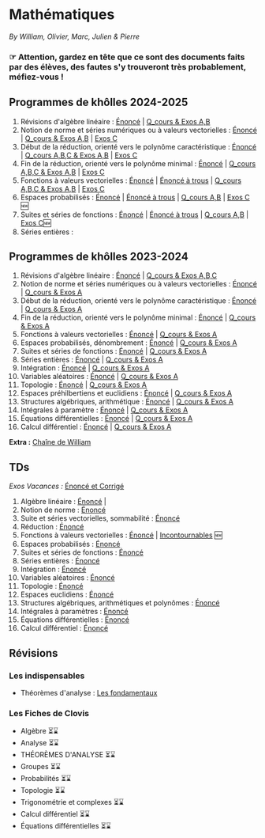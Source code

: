 # Mathématiques

_By William, Olivier, Marc, Julien & Pierre_
### ☞  Attention, gardez en tête que ce sont des documents faits par des élèves, des fautes s'y trouveront très probablement, méfiez-vous !

## Programmes de khôlles 2024-2025
  1. Révisions d'algèbre linéaire : [Énoncé](/maths/kholles_2025/maths_khube_kholle_S3_enonce.pdf) | [Q_cours & Exos A,B](https://drive.google.com/file/d/1t2VK7qIPlb5kFghAdTjBgcSefrz-t2o3/view?usp=sharing)
  2. Notion de norme et séries numériques ou à valeurs vectorielles : [Énoncé](/maths/kholles_2025/maths_khube_kholle_S4_enonce.pdf) | [Q_cours & Exos A,B](https://drive.google.com/file/d/1AEApxWCa04y0sdhuVyrsfQrL2aZrR4dk/view?usp=sharing) | [Exos C](/maths/kholles_2025/maths_khube_kholle_S4_GroupeC_corrige.pdf) 
  3. Début de la réduction, orienté vers le polynôme caractéristique : [Énoncé](/maths/kholles_2025/maths_khube_kholle_S5_enonce.pdf) | [Q_cours A,B,C & Exos A,B](https://drive.google.com/file/d/1l8duEe_jgpJQGBahBXywUzZwvW3atvyD/view?usp=sharing) | [Exos C](/maths/kholles_2025/maths_khube_kholle_S5_GroupeC_corrige.pdf)
  4. Fin de la réduction, orienté vers le polynôme minimal : [Énoncé](/maths/kholles_2025/maths_khube_kholle_S8_enonce.pdf) | [Q_cours A,B,C & Exos A,B](/maths/kholles_2025/maths_khube_kholle_S8_corrige.pdf) | [Exos C](/maths/kholles_2025/maths_khube_kholle_S8_GroupeC_corrige.pdf)
  5. Fonctions à valeurs vectorielles : [Énoncé](/maths/kholles_2025/maths_khube_kholle_S9_enonce.pdf) | [Énoncé à trous](/maths/kholles_2025/maths_khube_kholle_s9_cover.pdf) | [Q_cours A,B,C & Exos A,B](https://drive.google.com/file/d/1l8duEe_jgpJQGBahBXywUzZwvW3atvyD/view?usp=sharing) | [Exos C](/maths/kholles_2025/maths_khube_kholle_S9_GroupeC_corrige.pdf)
  6. Espaces probabilisés : [Énoncé](/maths/kholles_2025/maths_khube_kholle_S10_enonce.pdf) | [Énoncé à trous](/maths/kholles_2025/maths_khube_kholle_s10_cover.pdf) | [Q_cours A,B](https://drive.google.com/file/d/1l8duEe_jgpJQGBahBXywUzZwvW3atvyD/view?usp=sharing) | [Exos C](/maths/kholles_2025/maths_khube_kholle_S10_GroupeC_corrige.pdf) 🆕
  7. Suites et séries de fonctions : [Énoncé](/maths/kholles_2025/maths_khube_kholle_S11_enonce.pdf) | [Énoncé à trous](/maths/kholles_2025/maths_khube_kholle_s11_cover.pdf) | [Q_cours A,B](https://drive.google.com/file/d/1cl4k48zh0RkxyV6B__Hi0TGZV7GvMO11/view?usp=sharing) | [Exos C](/maths/kholles_2025/maths_khube_kholle_S11_GroupeC_corrige.pdf)🆕
  8. Séries entières :

## Programmes de khôlles 2023-2024
  1. Révisions d'algèbre linéaire : [Énoncé](/maths/kholles/maths_khube_kholle_1_enonce.pdf) | [Q_cours & Exos A,B,C](/maths/kholles/maths_khube_kholle_1_corrige.pdf)
  2. Notion de norme et séries numériques ou à valeurs vectorielles : [Énoncé](/maths/kholles/maths_khube_kholle_2_enonce.pdf) | [Q_cours & Exos A](/maths/kholles/maths_khube_kholle_2_corrige.pdf)
  3. Début de la réduction, orienté vers le polynôme caractéristique : [Énoncé](/maths/kholles/maths_khube_kholle_3_enonce.pdf) | [Q_cours & Exos A](/maths/kholles/maths_khube_kholle_3_corrige.pdf)
  4. Fin de la réduction, orienté vers le polynôme minimal : [Énoncé](/maths/kholles/maths_khube_kholle_4_enonce.pdf) | [Q_cours & Exos A](/maths/kholles/maths_khube_kholle_4_corrige.pdf)
  5. Fonctions à valeurs vectorielles : [Énoncé](/maths/kholles/maths_khube_kholle_5_enonce.pdf) | [Q_cours & Exos A](/maths/kholles/maths_khube_kholle_5_corrige.pdf)
  6. Espaces probabilisés, dénombrement : [Énoncé](/maths/kholles/maths_khube_kholle_6_enonce.pdf) | [Q_cours & Exos A](/maths/kholles/maths_khube_kholle_6_corrige.pdf)
  7. Suites et séries de fonctions : [Énoncé](/maths/kholles/maths_khube_kholle_7_enonce.pdf) | [Q_cours & Exos A](/maths/kholles/maths_khube_kholle_7_corrige.pdf)
  8. Séries entières : [Énoncé](/maths/kholles/maths_khube_kholle_8_enonce.pdf) | [Q_cours & Exos A](/maths/kholles/maths_khube_kholle_8_corrige.pdf)
  9. Intégration : [Énoncé](/maths/kholles/maths_khube_kholle_9_enonce.pdf) | [Q_cours & Exos A](/maths/kholles/maths_khube_kholle_9_corrige.pdf)
  10. Variables aléatoires : [Énoncé](/maths/kholles/maths_khube_kholle_10_enonce.pdf) | [Q_cours & Exos A](/maths/kholles/maths_khube_kholle_10_corrige.pdf)
  11. Topologie : [Énoncé](/maths/kholles/maths_khube_kholle_17_enonce.pdf) | [Q_cours & Exos A](/maths/kholles/maths_khube_kholle_17_corrige.pdf)
  12. Espaces préhilbertiens et euclidiens : [Énoncé](/maths/kholles/maths_khube_kholle_19_enonce.pdf) | [Q_cours & Exos A](/maths/kholles/maths_khube_kholle_19_corrige.pdf)
  13. Structures algébriques, arithmétique : [Énoncé](/maths/kholles/maths_khube_kholle_20_enonce.pdf) | [Q_cours & Exos A](/maths/kholles/maths_khube_kholle_20_corrige.pdf)
  14. Intégrales à paramètre : [Énoncé](/maths/kholles/maths_khube_kholle_21_enonce.pdf) | [Q_cours & Exos A](/maths/kholles/maths_khube_kholle_21_corrige.pdf)
  15. Équations différentielles : [Énoncé](/maths/kholles/maths_khube_kholle_23_enonce.pdf) | [Q_cours & Exos A](/maths/kholles/maths_khube_kholle_23_corrige.pdf)
  16. Calcul différentiel : [Énoncé](/maths/kholles/maths_khube_kholle_24_enonce.pdf) | [Q_cours & Exos A](/maths/kholles/maths_khube_kholle_24_corrige.pdf)

  **Extra :** [Chaîne de William](https://www.youtube.com/@ColleExtraFdh)


## TDs
 _Exos Vacances :_ [Énoncé et Corrigé](https://drive.google.com/drive/folders/1QXxbjRL8K3j5Rz3CZH5EoPqfg3Jx73NI?usp=drive_link)


  1. Algèbre linéaire :  [Énoncé](/maths/td/maths_khube_td_1_enonce.pdf) |
  2. Notion de norme : [Énoncé](/maths/td/maths_khube_td_2_enonce.pdf) 
  3. Suite et séries vectorielles, sommabilité : [Énoncé](/maths/td/maths_khube_td_3_enonce.pdf)
  4. Réduction : [Énoncé](/maths/td/maths_khube_td_4_enonce.pdf)
  5. Fonctions à valeurs vectorielles : [Énoncé](/maths/td/maths_khube_td_5_enonce.pdf) | [Incontournables](/maths/td/maths_khube_td_5_incontournables.pdf) 🆕
  6. Espaces probabilisés : [Énoncé](/maths/td/maths_khube_td_6_enonce.pdf)
  7. Suites et séries de fonctions : [Énoncé](/maths/td/maths_khube_td_7_enonce.pdf)
  8. Séries entières : [Énoncé](/maths/td/maths_khube_td_8_enonce.pdf)
  9. Intégration : [Énoncé](/maths/td/maths_khube_td_9_enonce.pdf)
  10. Variables aléatoires : [Énoncé](/maths/td/maths_khube_td_10_enonce.pdf)
  11. Topologie : [Énoncé](/maths/td/maths_khube_td_11_enonce.pdf)
  12. Espaces euclidiens : [Énoncé](/maths/td/maths_khube_td_12_enonce.pdf)
  13. Structures algébriques, arithmétiques et polynômes : [Énoncé](/maths/td/maths_khube_td_13_enonce.pdf)
  14. Intégrales à paramètres : [Énoncé](/maths/td/maths_khube_td_14_enonce.pdf)
  15. Équations différentielles : [Énoncé](/maths/td/maths_khube_td_15_enonce.pdf)
  16. Calcul différentiel : [Énoncé](/maths/td/maths_khube_td_16_enonce.pdf)


## Révisions 
### Les indispensables 
  * Théorèmes d'analyse : [Les fondamentaux](/maths/fiches/maths_khube_th_analyse.pdf)
### Les Fiches de Clovis
  * Algèbre ⏳⌛️
  * Analyse ⏳⌛️
  * THÉORÈMES D'ANALYSE ⏳⌛️
  * Groupes ⏳⌛️
  * Probabilités ⏳⌛️
  * Topologie ⏳⌛️
  * Trigonométrie et complexes ⏳⌛️
  * Calcul différentiel ⏳⌛️
  * Équations différentielles ⏳⌛️
